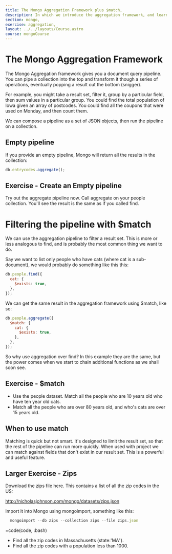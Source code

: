 ```yaml
---
title: The Mongo Aggregation Framework plus $match,
description: In which we introduce the aggregation framework, and learn how to chain operations to generate more complex queries,
section: mongo,
exercise: aggregation,
layout: ../../layouts/Course.astro
course: mongoCourse
---
```


# The Mongo Aggregation Framework

The Mongo Aggregation framework gives you a document query pipeline. You can pipe a collection into the top and transform it though a series of operations, eventually popping a result out the bottom (snigger).

For example, you might take a result set, filter it, group by a particular field, then sum values in a particular group. You could find the total population of Iowa given an array of postcodes. You could find all the coupons that were used on Monday, and then count them.

We can compose a pipeline as a set of JSON objects, then run the pipeline on a collection.

## Empty pipeline

If you provide an empty pipeline, Mongo will return all the results in the collection:

```js
db.entrycodes.aggregate();
```

## Exercise - Create an Empty pipeline

Try out the aggregate pipeline now. Call aggregate on your people collection. You'll see the result is the same as if you called find.

# Filtering the pipeline with $match

We can use the aggregation pipeline to filter a result set. This is more or less analogous to find, and is probably the most common thing we want to do.

Say we want to list only people who have cats (where cat is a sub-document), we would probably do something like this this:

```js
db.people.find({
  cat: {
    $exists: true,
  },
});
```

We can get the same result in the aggregation framework using $match, like so:

```js
db.people.aggregate({
  $match: {
    cat: {
      $exists: true,
    },
  },
});
```

So why use aggregation over find? In this example they are the same, but the power comes when we start to chain additional functions as we shall soon see.

## Exercise - $match

- Use the people dataset. Match all the people who are 10 years old who have ten year old cats.
- Match all the people who are over 80 years old, and who's cats are over 15 years old.

## When to use match

Matching is quick but not smart. It's designed to limit the result set, so that the rest of the pipeline can run more quickly. When used with project we can match against fields that don't exist in our result set. This is a powerful and useful feature.

## Larger Exercise - Zips

Download the zips file here. This contains a list of all the zip codes in the US:

<http://nicholasjohnson.com/mongo/datasets/zips.json>

Import it into Mongo using mongoimport, something like this:

```js
  mongoimport --db zips --collection zips --file zips.json
```

=code(code, :bash)

- Find all the zip codes in Massachusetts (state:'MA").
- Find all the zip codes with a population less than 1000.
